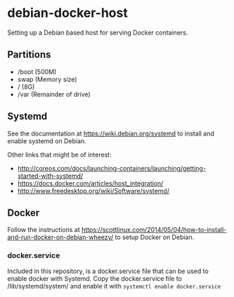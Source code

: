 debian-docker-host
==================

Setting up a Debian based host for serving Docker containers.

Partitions
----------

* /boot (500M)
* swap (Memory size)
* / (8G)
* /var (Remainder of drive)

Systemd
-------

See the documentation at https://wiki.debian.org/systemd to install and enable systemd on Debian.

Other links that might be of interest:

* http://coreos.com/docs/launching-containers/launching/getting-started-with-systemd/
* https://docs.docker.com/articles/host_integration/
* http://www.freedesktop.org/wiki/Software/systemd/

Docker
------

Follow the instructions at https://scottlinux.com/2014/05/04/how-to-install-and-run-docker-on-debian-wheezy/ to setup Docker on Debian.

### docker.service

Included in this repository, is a docker.service file that can be used to enable docker with Systemd. Copy the docker.service file to /lib/systemd/system/ and enable it with `systemctl enable docker.service`
